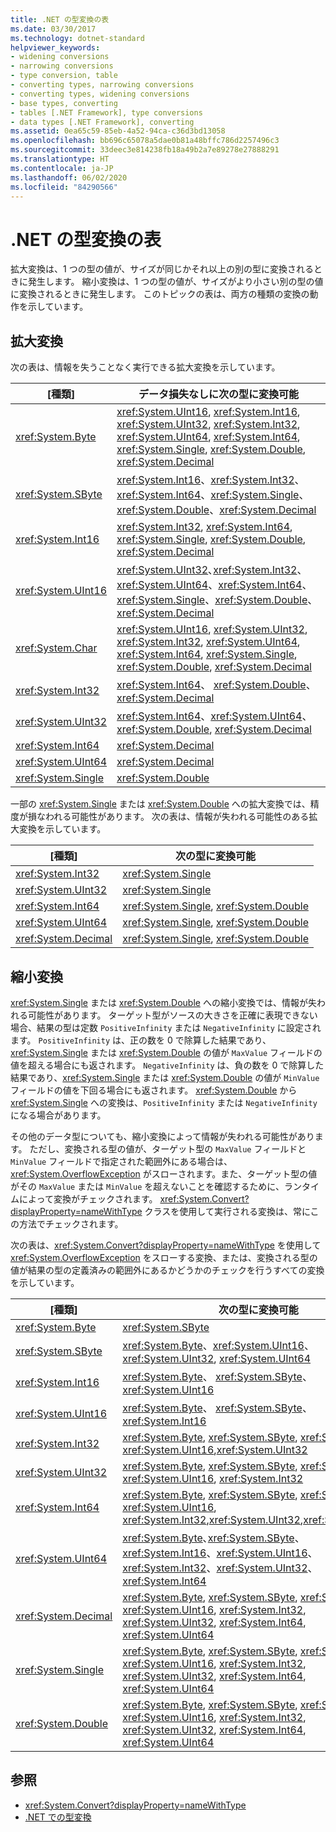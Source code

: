 ```yaml
---
title: .NET の型変換の表
ms.date: 03/30/2017
ms.technology: dotnet-standard
helpviewer_keywords:
- widening conversions
- narrowing conversions
- type conversion, table
- converting types, narrowing conversions
- converting types, widening conversions
- base types, converting
- tables [.NET Framework], type conversions
- data types [.NET Framework], converting
ms.assetid: 0ea65c59-85eb-4a52-94ca-c36d3bd13058
ms.openlocfilehash: bb696c65078a5dae0b81a48bffc786d2257496c3
ms.sourcegitcommit: 33deec3e814238fb18a49b2a7e89278e27888291
ms.translationtype: HT
ms.contentlocale: ja-JP
ms.lasthandoff: 06/02/2020
ms.locfileid: "84290566"
---
```

# <a name="type-conversion-tables-in-net"></a>.NET の型変換の表
拡大変換は、1 つの型の値が、サイズが同じかそれ以上の別の型に変換されるときに発生します。 縮小変換は、1 つの型の値が、サイズがより小さい別の型の値に変換されるときに発生します。 このトピックの表は、両方の種類の変換の動作を示しています。  
  
## <a name="widening-conversions"></a>拡大変換  
 次の表は、情報を失うことなく実行できる拡大変換を示しています。  
  
|[種類]|データ損失なしに次の型に変換可能|  
|----------|-------------------------------------------|  
|<xref:System.Byte>|<xref:System.UInt16>, <xref:System.Int16>, <xref:System.UInt32>, <xref:System.Int32>, <xref:System.UInt64>, <xref:System.Int64>, <xref:System.Single>, <xref:System.Double>, <xref:System.Decimal>|  
|<xref:System.SByte>|<xref:System.Int16>、<xref:System.Int32>、<xref:System.Int64>、<xref:System.Single>、<xref:System.Double>、<xref:System.Decimal>|  
|<xref:System.Int16>|<xref:System.Int32>, <xref:System.Int64>, <xref:System.Single>, <xref:System.Double>, <xref:System.Decimal>|  
|<xref:System.UInt16>|<xref:System.UInt32>､<xref:System.Int32>、<xref:System.UInt64>、<xref:System.Int64>、<xref:System.Single>、<xref:System.Double>、<xref:System.Decimal>|  
|<xref:System.Char>|<xref:System.UInt16>, <xref:System.UInt32>, <xref:System.Int32>, <xref:System.UInt64>, <xref:System.Int64>, <xref:System.Single>, <xref:System.Double>, <xref:System.Decimal>|  
|<xref:System.Int32>|<xref:System.Int64>、 <xref:System.Double>、 <xref:System.Decimal>|  
|<xref:System.UInt32>|<xref:System.Int64>、<xref:System.UInt64>、<xref:System.Double>, <xref:System.Decimal>|  
|<xref:System.Int64>|<xref:System.Decimal>|  
|<xref:System.UInt64>|<xref:System.Decimal>|  
|<xref:System.Single>|<xref:System.Double>|  
  
 一部の <xref:System.Single> または <xref:System.Double> への拡大変換では、精度が損なわれる可能性があります。 次の表は、情報が失われる可能性のある拡大変換を示しています。  
  
|[種類]|次の型に変換可能|  
|----------|-------------------------|  
|<xref:System.Int32>|<xref:System.Single>|  
|<xref:System.UInt32>|<xref:System.Single>|  
|<xref:System.Int64>|<xref:System.Single>, <xref:System.Double>|  
|<xref:System.UInt64>|<xref:System.Single>, <xref:System.Double>|  
|<xref:System.Decimal>|<xref:System.Single>, <xref:System.Double>|  
  
## <a name="narrowing-conversions"></a>縮小変換  
 <xref:System.Single> または <xref:System.Double> への縮小変換では、情報が失われる可能性があります。 ターゲット型がソースの大きさを正確に表現できない場合、結果の型は定数 `PositiveInfinity` または `NegativeInfinity` に設定されます。 `PositiveInfinity` は、正の数を 0 で除算した結果であり、<xref:System.Single> または <xref:System.Double> の値が `MaxValue` フィールドの値を超える場合にも返されます。 `NegativeInfinity` は、負の数を 0 で除算した結果であり、<xref:System.Single> または <xref:System.Double> の値が `MinValue` フィールドの値を下回る場合にも返されます。 <xref:System.Double> から <xref:System.Single> への変換は、`PositiveInfinity` または `NegativeInfinity` になる場合があります。  
  
 その他のデータ型についても、縮小変換によって情報が失われる可能性があります。 ただし、変換される型の値が、ターゲット型の `MaxValue` フィールドと `MinValue` フィールドで指定された範囲外にある場合は、<xref:System.OverflowException> がスローされます。また、ターゲット型の値がその `MaxValue` または `MinValue` を超えないことを確認するために、ランタイムによって変換がチェックされます。 <xref:System.Convert?displayProperty=nameWithType> クラスを使用して実行される変換は、常にこの方法でチェックされます。  
  
 次の表は、<xref:System.Convert?displayProperty=nameWithType> を使用して <xref:System.OverflowException> をスローする変換、または、変換される型の値が結果の型の定義済みの範囲外にあるかどうかのチェックを行うすべての変換を示しています。  
  
|[種類]|次の型に変換可能|  
|----------|-------------------------|  
|<xref:System.Byte>|<xref:System.SByte>|  
|<xref:System.SByte>|<xref:System.Byte>、<xref:System.UInt16>、<xref:System.UInt32>, <xref:System.UInt64>|  
|<xref:System.Int16>|<xref:System.Byte>、 <xref:System.SByte>、 <xref:System.UInt16>|  
|<xref:System.UInt16>|<xref:System.Byte>、 <xref:System.SByte>、 <xref:System.Int16>|  
|<xref:System.Int32>|<xref:System.Byte>, <xref:System.SByte>, <xref:System.Int16>, <xref:System.UInt16>,<xref:System.UInt32>|  
|<xref:System.UInt32>|<xref:System.Byte>, <xref:System.SByte>, <xref:System.Int16>, <xref:System.UInt16>, <xref:System.Int32>|  
|<xref:System.Int64>|<xref:System.Byte>, <xref:System.SByte>, <xref:System.Int16>, <xref:System.UInt16>, <xref:System.Int32>,<xref:System.UInt32>,<xref:System.UInt64>|  
|<xref:System.UInt64>|<xref:System.Byte>､<xref:System.SByte>、<xref:System.Int16>、<xref:System.UInt16>、<xref:System.Int32>、<xref:System.UInt32>、<xref:System.Int64>|  
|<xref:System.Decimal>|<xref:System.Byte>, <xref:System.SByte>, <xref:System.Int16>, <xref:System.UInt16>, <xref:System.Int32>, <xref:System.UInt32>, <xref:System.Int64>, <xref:System.UInt64>|  
|<xref:System.Single>|<xref:System.Byte>, <xref:System.SByte>, <xref:System.Int16>, <xref:System.UInt16>, <xref:System.Int32>, <xref:System.UInt32>, <xref:System.Int64>, <xref:System.UInt64>|  
|<xref:System.Double>|<xref:System.Byte>, <xref:System.SByte>, <xref:System.Int16>, <xref:System.UInt16>, <xref:System.Int32>, <xref:System.UInt32>, <xref:System.Int64>, <xref:System.UInt64>|  
  
## <a name="see-also"></a>参照

- <xref:System.Convert?displayProperty=nameWithType>
- [.NET での型変換](type-conversion.md)
